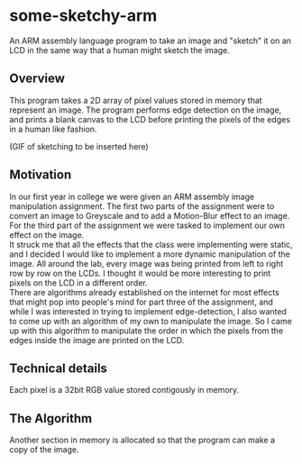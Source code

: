 # some-sketchy-arm
An ARM assembly language program to take an image and "sketch" it on an LCD in the same way that a human might sketch the image.

## Overview
This program takes a 2D array of pixel values stored in memory that represent an image. The program performs edge detection on the image, and prints a blank canvas to the LCD before printing the pixels of the edges in a human like fashion.

(GIF of sketching to be inserted here)

## Motivation 
In our first year in college we were given an ARM assembly image manipulation assignment. The first two parts of the assignment were to convert an image to Greyscale and to add a Motion-Blur effect to an image. For the third part of the assignment we were tasked to implement our own effect on the image.  
  It struck me that all the effects that the class were implementing were static, and I decided I would like to implement a more dynamic manipulation of the image. All around the lab, every image was being printed from left to right row by row on the LCDs. I thought it would be more interesting to print pixels on the LCD in a different order.  
  There are algorithms already established on the internet for most effects that might pop into people's mind for part three of the assignment, and while I was interested in trying to implement edge-detection, I also wanted to come up with an algorithm of my own to manipulate the image. So I came up with this algorithm to manipulate the order in which the pixels from the edges inside the image are printed on the LCD.

## Technical details
Each pixel is a 32bit RGB value stored contigously in memory.

## The Algorithm
Another section in memory is allocated so that the program can make a copy of the image. 

